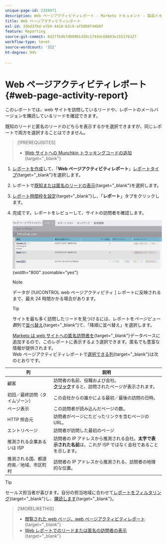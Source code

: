 ```yaml
---
unique-page-id: 2359971
description: Web ページアクティビティレポート - Marketo ドキュメント - 製品ドキュメント
title: Web ページアクティビティレポート
exl-id: 35bd37bd-e7b9-4418-b2c9-af5989f44b9f
feature: Reporting
source-git-commit: 0d37fbdb7d08901458c1744dc68893e155176327
workflow-type: tm+mt
source-wordcount: '322'
ht-degree: 94%

---
```


# Web ページアクティビティレポート {#web-page-activity-report}

このレポートでは、web サイトを訪問しているリードや、レポートのメールバージョンを購読しているリードを確認できます。

既知のリードと匿名のリードのどちらを表示するかを選択できますが、同じレポートで両方を選択することはできません。

>[!PREREQUISITES]
>
>* [Web サイトへの Munchkin トラッキングコードの追加](/help/marketo/product-docs/administration/additional-integrations/add-munchkin-tracking-code-to-your-website.md){target="_blank"}

1. [レポートを作成](/help/marketo/product-docs/reporting/basic-reporting/creating-reports/create-a-report-in-a-program.md)して、「**Web ページアクティビティレポート**」[レポートタイプ](/help/marketo/product-docs/reporting/basic-reporting/report-types/report-type-overview.md){target="_blank"}を選択します。
1. レポートで[既知または匿名のリードの表示](/help/marketo/product-docs/reporting/basic-reporting/report-activity/display-people-or-anonymous-visitors-in-web-reports.md){target="_blank"}を選択します。

1. [レポート時間枠を設定](/help/marketo/product-docs/reporting/basic-reporting/editing-reports/change-a-report-time-frame.md){target="_blank"}し、「**レポート**」タブをクリックします。

1. 完成です。レポートをレビューして、サイトの訪問者を確認します。

   ![](assets/web-page-activity-report-1.png){width="800" zoomable="yes"}

   >[!NOTE]
   >
   >データが [!UICONTROL web ページアクティビティ ] レポートに反映されるまで、最大 24 時間かかる場合があります。

   >[!TIP]
   >
   >サイトを最も多く訪問したリードを見つけるには、レポートを&#x200B;_ページビュー数_&#x200B;列で[並べ替え](/help/marketo/product-docs/reporting/basic-reporting/editing-reports/sort-report-on-columns.md){target="_blank"}て、「降順に並べ替え」を選択します。

   [Marketo は web サイトへの匿名訪問者を](/help/marketo/product-docs/reporting/basic-reporting/report-activity/tracking-anonymous-activity-and-people.md){target="_blank"}データベースに追加するので、このレポートに表示するよう選択できます。匿名でも豊富な情報が提供されます。\
   Web ページアクティビティレポートで[選択できる列](/help/marketo/product-docs/reporting/basic-reporting/editing-reports/select-report-columns.md){target="_blank"}は次のとおりです。

<table> 
 <thead> 
  <tr> 
   <th>列</th> 
   <th>説明</th> 
  </tr> 
 </thead> 
 <tbody> 
  <tr> 
   <td>顧客</td> 
   <td>訪問者の名前、役職および会社。<br><strong><a href="/help/marketo/product-docs/reporting/basic-reporting/report-types/web-page-activity-report/web-pages-viewed-web-page-activity-report.md" target="_blank">クリック</a></strong>すると、訪問されたページが表示されます。</td>
  </tr> 
  <tr> 
   <td>初回／最終訪問（タイムゾーン）</td> 
   <td>この会社からの誰かによる最初／最後の訪問の日時。</td> 
  </tr> 
  <tr> 
   <td>ページ表示</td> 
   <td>この訪問者が読み込んだページの数。</td>
  </tr> 
  <tr> 
   <td>HTTP 照会元</td> 
   <td>訪問者がページにたどったリンクを含むページの URL。</td> 
  </tr> 
  <tr> 
   <td>エントリページ</td> 
   <td>訪問者が訪問した最初のページ </td> 
  </tr> 
  <tr> 
   <td>推測される企業あるいは ISP</td> 
   <td>訪問者の IP アドレスから推測される会社。<strong>太字で表示された名前</strong>は、これが ISP ではなく会社であることを示します。 </td> 
  </tr> 
  <tr> 
   <td>推測される国、都道府県／地域、市区町村</td> 
   <td>訪問者の IP アドレスから推測される、訪問者の地理的な位置。</td> 
  </tr> 
 </tbody> 
</table>

>[!TIP]
>
>セールス担当者が喜びます。自分の担当地域に合わせて[レポートをフィルタリング](/help/marketo/product-docs/reporting/basic-reporting/editing-reports/filter-people-in-a-report-with-a-smart-list.md){target="_blank"}し、[購読します](/help/marketo/product-docs/reporting/basic-reporting/report-subscriptions/subscribe-to-a-basic-report.md){target="_blank"}。

>[!MORELIKETHIS]
>
>* [閲覧された web ページ、web ページアクティビティレポート](/help/marketo/product-docs/reporting/basic-reporting/report-types/web-page-activity-report/web-pages-viewed-web-page-activity-report.md){target="_blank"}
>* [Web レポートでのリードまたは匿名の訪問者の表示](/help/marketo/product-docs/reporting/basic-reporting/report-activity/display-people-or-anonymous-visitors-in-web-reports.md){target="_blank"}
